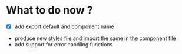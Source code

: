 # What to do now ?

- [x] add export default and component name
- produce new styles file and import the same in the component file
- add support for error handling functions